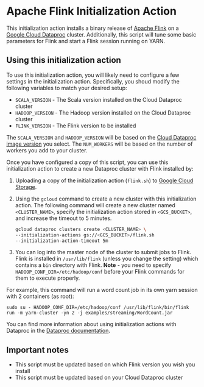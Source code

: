 # Apache Flink Initialization Action

This initialization action installs a binary release of [Apache Flink](http://flink.apache.org) on a [Google Cloud Dataproc](https://cloud.google.com/dataproc) cluster. Additionally, this script will tune some basic parameters for
Flink and start a Flink session running on YARN.

## Using this initialization action
To use this initialization action, you will likely need to configure a few settings in the initialization action. Specifically, you shoud modify the following variables to match your desired setup:

* `SCALA_VERSION` - The Scala version installed on the Cloud Dataproc cluster
* `HADOOP_VERSION` - The Hadoop version installed on the Cloud Dataproc cluster
* `FLINK_VERSION` - The Flink version to be installed

The `SCALA_VERSION` and `HADOOP_VERSION` will be based on the [Cloud Dataproc image version](https://cloud.google.com/dataproc/concepts/dataproc-versions) you select. The `NUM_WORKERS` will be based on the number of workers you add to your cluster.

Once you have configured a copy of this script, you can use this initialization action to create a new Dataproc cluster with Flink installed by:

1. Uploading a copy of the initialization action (`flink.sh`) to [Google Cloud Storage](https://cloud.google.com/storage).
1. Using the `gcloud` command to create a new cluster with this initialization action. The following command will create a new cluster named `<CLUSTER_NAME>`, specify the initialization action stored in `<GCS_BUCKET>`, and increase the timeout to 5 minutes.

    ```bash
    gcloud dataproc clusters create <CLUSTER_NAME> \
    --initialization-actions gs://<GCS_BUCKET>/flink.sh   
    --initialization-action-timeout 5m
    ```
1. You can log into the master node of the cluster to submit jobs to Flink. Flink is installed in `/usr/lib/flink` (unless you change the setting) which contains a `bin` directory with Flink. **Note** - you need to specify `HADOOP_CONF_DIR=/etc/hadoop/conf` before your Flink commands for them to execute properly.

For example, this command will run a word count job in its own yarn session with 2 containers (as root):

`sudo su -
HADOOP_CONF_DIR=/etc/hadoop/conf /usr/lib/flink/bin/flink run -m yarn-cluster -yn 2 -j examples/streaming/WordCount.jar`

You can find more information about using initialization actions with Dataproc in the [Dataproc documentation](https://cloud.google.com/dataproc/init-actions).

## Important notes
* This script must be updated based on which Flink version you wish you install
* This script must be updated based on your Cloud Dataproc cluster
